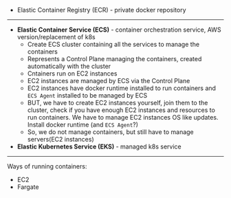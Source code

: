 - Elastic Container Registry (ECR) - private docker repository

---

- **Elastic Container Service (ECS)** - container orchestration service, AWS version/replacement of k8s
  - Create ECS cluster containing all the services to manage the containers
  - Represents a Control Plane managing the containers, created automatically with the cluster 
  - Cntainers run on EC2 instances
  - EC2 instances are managed by ECS via the Control Plane
  - EC2 instances have docker runtime installed to run containers and `ECS Agent` installed to be managed by ECS
  - BUT, we have to create EC2 instances yourself, join them to the cluster, check if you have enough EC2 instances and resources to run containers. We have to manage EC2 instances OS like updates. Install docker runtime (and `ECS Agent`?)
  - So, we do not manage containers, but still have to manage servers(EC2 instances)
- **Elastic Kubernetes Service (EKS)** - managed k8s service

---

Ways of running containers:
- EC2
- Fargate
